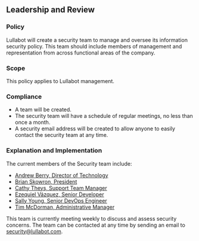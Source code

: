 ## Leadership and Review

### Policy
Lullabot will create a security team to manage and oversee its information security policy. This team should include members of management and representation from across functional areas of the company.

### Scope
This policy applies to Lullabot management.

### Compliance
- A team will be created.
- The security team will have a schedule of regular meetings, no less than once a month.
- A security email address will be created to allow anyone to easily contact the security team at any time.

### Explanation and Implementation

The current members of the Security team include:

- [Andrew Berry, Director of Technology](https://www.lullabot.com/about/andrew-berry)
- [Brian Skowron, President](https://www.lullabot.com/about/brian-skowron)
- [Cathy Theys, Support Team Manager](https://www.lullabot.com/about/cathy-theys)
- [Ezequiel Vázquez, Senior Developer](https://www.lullabot.com/about/ezequiel-vazquez)
- [Sally Young, Senior DevOps Engineer](https://www.lullabot.com/about/sally-young)
- [Tim McDorman, Administrative Manager](https://www.lullabot.com/about/tim-mcdorman)

This team is currently meeting weekly to discuss and assess security concerns. The team can be contacted at any time by sending an email to [security@lullabot.com](mailto:security@lullabot.com).
